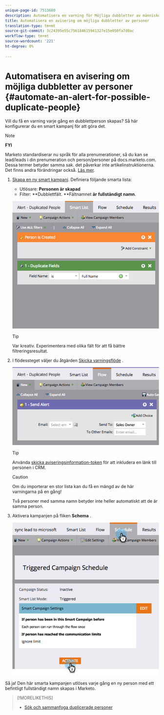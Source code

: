 ```yaml
---
unique-page-id: 7513680
description: Automatisera en varning för Möjliga dubbletter av människor - Marketo Docs - Produktdokumentation
title: Automatisera en avisering om möjliga dubbletter av personer
translation-type: tm+mt
source-git-commit: 3c24395e55c756184615941327e15e050fa7d0ac
workflow-type: tm+mt
source-wordcount: '221'
ht-degree: 0%

---
```



# Automatisera en avisering om möjliga dubbletter av personer {#automate-an-alert-for-possible-duplicate-people}

Vill du få en varning varje gång en dubblettperson skapas? Så här konfigurerar du en smart kampanj för att göra det.

>[!NOTE]
>
>**FYI**
>
>Marketo standardiserar nu språk för alla prenumerationer, så du kan se lead/leads i din prenumeration och person/personer på docs.marketo.com. Dessa termer betyder samma sak. det påverkar inte artikelinstruktionerna. Det finns andra förändringar också. [Läs mer](http://docs.marketo.com/display/DOCS/Updates+to+Marketo+Terminology).

1. [Skapa en ny smart kampanj](../../../product-docs/core-marketo-concepts/smart-campaigns/creating-a-smart-campaign/create-a-new-smart-campaign.md). Definiera följande smarta lista:

   * Utlösare: **Personen är skapad**
   * Filter: **Dubblettfält. **Fältnamnet **är** **fullständigt namn**.

   ![](assets/image2017-3-27-8-3a22-3a4.png)

   >[!TIP]
   >
   >Var kreativ. Experimentera med olika fält för att få bättre filtreringsresultat.

1. I flödessteget väljer du åtgärden [Skicka varningsflöde](../../../product-docs/core-marketo-concepts/smart-campaigns/flow-actions/send-alert.md) .

   ![](assets/image2017-3-27-8-3a24-3a8.png)

   >[!TIP]
   >
   >Använda [skicka aviseringsinformation-token](../../../product-docs/email-marketing/general/using-tokens/use-the-send-alert-info-token.md) för att inkludera en länk till personen i CRM.

   >[!CAUTION]
   >
   >Om du importerar en stor lista kan du få en mängd av de här varningarna på en gång!
   >
   >
   >Två personer med samma namn betyder inte heller automatiskt att de är samma person.

1. Aktivera kampanjen på fliken **Schema** .

   ![](assets/image2017-3-27-8-3a24-3a37.png)

Så ja! Den här smarta kampanjen utlöses varje gång en ny person med ett befintligt fullständigt namn skapas i Marketo.

>[!MORELIKETHIS]
>
>* [Sök och sammanfoga duplicerade personer](../../../product-docs/core-marketo-concepts/smart-lists-and-static-lists/managing-people-in-smart-lists/find-and-merge-duplicate-people.md)


